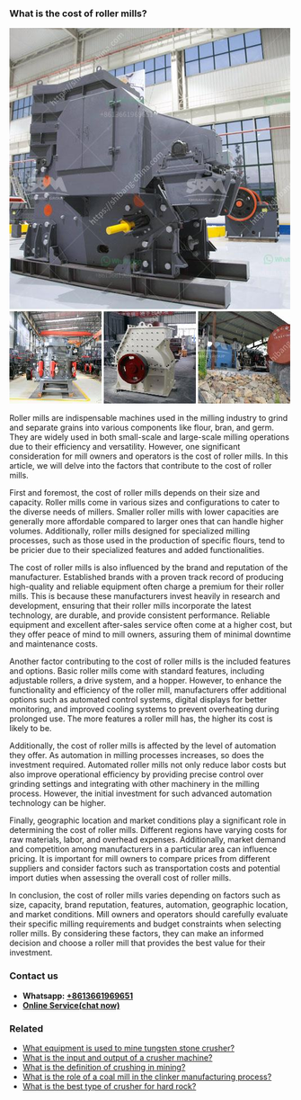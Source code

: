 <h3>What is the cost of roller mills?</h3><img src='1701743429.jpg' alt=''><p>Roller mills are indispensable machines used in the milling industry to grind and separate grains into various components like flour, bran, and germ. They are widely used in both small-scale and large-scale milling operations due to their efficiency and versatility. However, one significant consideration for mill owners and operators is the cost of roller mills. In this article, we will delve into the factors that contribute to the cost of roller mills.</p><p>First and foremost, the cost of roller mills depends on their size and capacity. Roller mills come in various sizes and configurations to cater to the diverse needs of millers. Smaller roller mills with lower capacities are generally more affordable compared to larger ones that can handle higher volumes. Additionally, roller mills designed for specialized milling processes, such as those used in the production of specific flours, tend to be pricier due to their specialized features and added functionalities.</p><p>The cost of roller mills is also influenced by the brand and reputation of the manufacturer. Established brands with a proven track record of producing high-quality and reliable equipment often charge a premium for their roller mills. This is because these manufacturers invest heavily in research and development, ensuring that their roller mills incorporate the latest technology, are durable, and provide consistent performance. Reliable equipment and excellent after-sales service often come at a higher cost, but they offer peace of mind to mill owners, assuring them of minimal downtime and maintenance costs.</p><p>Another factor contributing to the cost of roller mills is the included features and options. Basic roller mills come with standard features, including adjustable rollers, a drive system, and a hopper. However, to enhance the functionality and efficiency of the roller mill, manufacturers offer additional options such as automated control systems, digital displays for better monitoring, and improved cooling systems to prevent overheating during prolonged use. The more features a roller mill has, the higher its cost is likely to be.</p><p>Additionally, the cost of roller mills is affected by the level of automation they offer. As automation in milling processes increases, so does the investment required. Automated roller mills not only reduce labor costs but also improve operational efficiency by providing precise control over grinding settings and integrating with other machinery in the milling process. However, the initial investment for such advanced automation technology can be higher.</p><p>Finally, geographic location and market conditions play a significant role in determining the cost of roller mills. Different regions have varying costs for raw materials, labor, and overhead expenses. Additionally, market demand and competition among manufacturers in a particular area can influence pricing. It is important for mill owners to compare prices from different suppliers and consider factors such as transportation costs and potential import duties when assessing the overall cost of roller mills.</p><p>In conclusion, the cost of roller mills varies depending on factors such as size, capacity, brand reputation, features, automation, geographic location, and market conditions. Mill owners and operators should carefully evaluate their specific milling requirements and budget constraints when selecting roller mills. By considering these factors, they can make an informed decision and choose a roller mill that provides the best value for their investment.</p><h3>Contact us</h3><ul><li><strong>Whatsapp:&nbsp;<a href="https://wa.me/8613661969651">+8613661969651</a></strong></li><li><a href="https://swt.shibang-china.com/?git&amp;zhl&amp;What is the cost of roller mills"><strong>Online Service(chat now)</strong></a></li></ul><h3>Related</h3><ul><li><a href='What equipment is used to mine tungsten stone crusher.md'>What equipment is used to mine tungsten stone crusher?</a></li><li><a href='What is the input and output of a crusher machine.md'>What is the input and output of a crusher machine?</a></li><li><a href='What is the definition of crushing in mining.md'>What is the definition of crushing in mining?</a></li><li><a href='What is the role of a coal mill in the clinker manufacturing process.md'>What is the role of a coal mill in the clinker manufacturing process?</a></li><li><a href='What is the best type of crusher for hard rock.md'>What is the best type of crusher for hard rock?</a></li></ul>